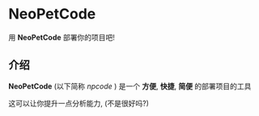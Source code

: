 # NeoPetCode

用 **NeoPetCode** 部署你的项目吧!

## 介绍

**NeoPetCode** (以下简称 _npcode_ ) 
是一个 **方便**, **快捷**, **简便** 
的部署项目的工具

这可以让你提升一点分析能力, 
(不是很好吗?)
